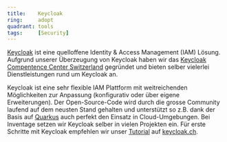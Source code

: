 ```yaml
---
title:    Keycloak  
ring:     adopt  
quadrant: tools
tags:     [Security]
---
```


[Keycloak][keycloak] ist eine quelloffene Identity & Access Management (IAM) Lösung. Aufgrund unserer Überzeugung von
Keycloak haben wir das [Keycloak Compentence Center Switzerland][keycloak-ch] gegründet und bieten selber vielerlei
Dienstleistungen rund um Keycloak an.

Keycloak ist eine sehr flexible IAM Plattform mit weitreichenden Möglichkeiten zur Anpassung (konfigurativ oder über
eigene Erweiterungen). Der Open-Source-Code wird durch die grosse Community laufend auf dem neusten Stand gehalten und
unterstützt so z.B. dank der Basis auf [Quarkus][quarkus] auch perfekt den Einsatz in Cloud-Umgebungen. Bei Inventage
setzen wir Keycloak selber in vielen Projekten ein. Für erste Schritte mit Keycloak empfehlen wir unser
[Tutorial][custom-keycloak] auf [keycloak.ch][keycloak-ch].

[keycloak]: https://www.keycloak.org/
[keycloak-ch]: https://keycloak.ch/
[quarkus]: /libraries-frameworks-and-languages/quarkus
[custom-keycloak]: https://keycloak.ch/keycloak-tutorials/tutorial-custom-keycloak/
